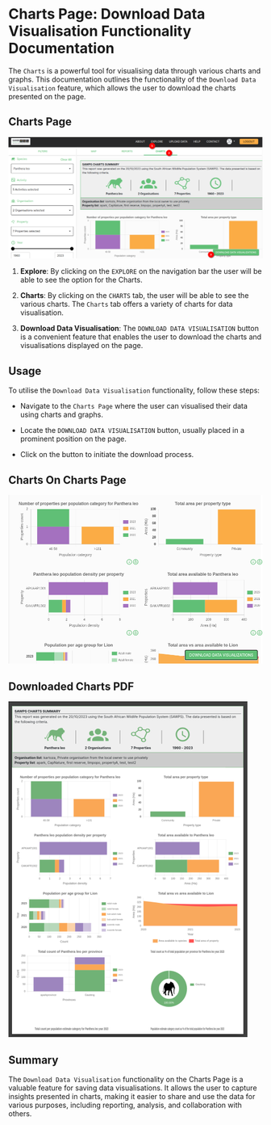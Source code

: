 # Charts Page: Download Data Visualisation Functionality Documentation

The `Charts` is a powerful tool for visualising data through various charts and graphs. This documentation outlines the functionality of the `Download Data Visualisation` feature, which allows the user to download the charts presented on the page.

## Charts Page

![Charts Page](./img/charts-1.png)

1. **Explore**: By clicking on the `EXPLORE` on the navigation bar the user will be able to see the option for the Charts.

2. **Charts**: By clicking on the `CHARTS` tab, the user will be able to see the various charts. The `Charts` tab offers a variety of charts for data visualisation.

3. **Download Data Visualisation**: The `DOWNLOAD DATA VISUALISATION` button is a convenient feature that enables the user to download the charts and visualisations displayed on the page.

## Usage

To utilise the `Download Data Visualisation` functionality, follow these steps:

- Navigate to the `Charts Page` where the user can visualised their data using charts and graphs.

- Locate the `DOWNLOAD DATA VISUALISATION` button, usually placed in a prominent position on the page.

- Click on the button to initiate the download process.

## Charts On Charts Page

![Charts On Charts Page](./img/charts-2.png)

## Downloaded Charts PDF

![Downloaded Charts PDF](./img/charts-3.png)

## Summary

The `Download Data Visualisation` functionality on the Charts Page is a valuable feature for saving data visualisations. It allows the user to capture insights presented in charts, making it easier to share and use the data for various purposes, including reporting, analysis, and collaboration with others.
